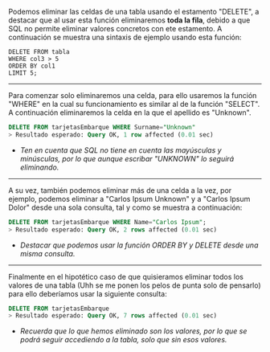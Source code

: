 Podemos eliminar las celdas de una tabla usando el estamento "DELETE", a destacar que al usar esta función eliminaremos **toda la fila**,  debido a que SQL no permite eliminar valores concretos con ete estamento. A continuación se muestra una sintaxis de ejemplo usando esta función:

```
DELETE FROM tabla
WHERE col3 > 5
ORDER BY col1
LIMIT 5;
```

---

Para comenzar solo eliminaremos una celda, para ello usaremos la función "WHERE" en la cual su funcionamiento es similar al de la función "SELECT". A continuación eliminaremos la celda en la que el apellido es "Unknown".

```sql
DELETE FROM tarjetasEmbarque WHERE Surname="Unknown"
> Resultado esperado: Query OK, 1 row affected (0.01 sec)
```

* *Ten en cuenta que SQL no tiene en cuenta las mayúsculas y minúsculas, por lo que aunque escribar "UNKNOWN" lo seguirá eliminando.*

---

A su vez, también podemos eliminar más de una celda a la vez, por ejemplo, podemos eliminar a "Carlos Ipsum Unknown" y a "Carlos Ipsum Dolor" desde una sola consulta, tal y como se muestra a continuación:

```sql
DELETE FROM tarjetasEmbarque WHERE Name="Carlos Ipsum";
> Resultado esperado: Query OK, 2 rows affected (0.01 sec)
``` 
* *Destacar que podemos usar la función ORDER BY y DELETE desde una misma consulta.*

---

Finalmente en el hipotético caso de que quisieramos eliminar todos los valores de una tabla (Uhh se me ponen los pelos de punta solo de pensarlo) para ello deberíamos usar la siguiente consulta:

```sql
DELETE FROM tarjetasEmbarque
> Resultado esperado: Query OK, 7 rows affected (0.01 sec)
```

* *Recuerda que lo que hemos eliminado son los valores, por lo que se podrá seguir accediendo a la tabla, solo que sin esos valores.*
